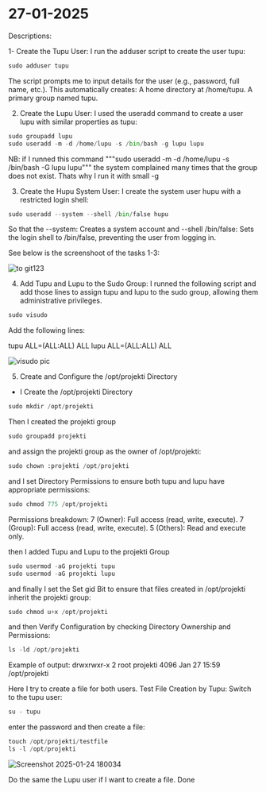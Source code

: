 # 27-01-2025 

Descriptions: 

1- Create the Tupu User:  I run the adduser script to create the user tupu:

```python
sudo adduser tupu
```

The script prompts me to input details for the user (e.g., password, full name, etc.).
This automatically creates:
A home directory at /home/tupu.
A primary group named tupu.

2. Create the Lupu User: I used the useradd command to create a user lupu with similar properties as tupu:
```Python
sudo groupadd lupu
sudo useradd -m -d /home/lupu -s /bin/bash -g lupu lupu
```

NB: if I runned this command """sudo useradd -m -d /home/lupu -s /bin/bash -G lupu lupu""" the system complained many times that the group does not exist. Thats why I run it with small -g

3. Create the Hupu System User: I create the system user hupu with a restricted login shell:

```Python 
sudo useradd --system --shell /bin/false hupu
```

So that the   --system: Creates a system account and   --shell /bin/false: Sets the login shell to /bin/false, preventing the user from logging in.

See below is the screenshoot of the tasks 1-3:

![to git123](https://github.com/user-attachments/assets/59617baf-f735-46f0-b5ad-b9fcda10bebc)


4. Add Tupu and Lupu to the Sudo Group:  I runned the following script and add those lines to assign tupu and lupu to the sudo group, allowing them administrative privileges.

```Python
sudo visudo
```
Add the following lines:

tupu ALL=(ALL:ALL) ALL
lupu ALL=(ALL:ALL) ALL

![visudo pic](https://github.com/user-attachments/assets/c79fdc98-520a-40a5-b504-31f2920d56bf)


5. Create and Configure the /opt/projekti Directory

- I Create the /opt/projekti Directory

```Python
sudo mkdir /opt/projekti
```

Then I created the projekti group

```Python
sudo groupadd projekti
```

and assign the projekti group as the owner of /opt/projekti:

```Python 
sudo chown :projekti /opt/projekti
```

and I set Directory Permissions to ensure both tupu and lupu have appropriate permissions:

```Python
sudo chmod 775 /opt/projekti
```

Permissions breakdown:
7 (Owner): Full access (read, write, execute).
7 (Group): Full access (read, write, execute).
5 (Others): Read and execute only.

then I added Tupu and Lupu to the projekti Group

```Python
sudo usermod -aG projekti tupu
sudo usermod -aG projekti lupu
```

and finally I set the Set gid Bit to ensure that files created in /opt/projekti inherit the projekti group:
```Python
sudo chmod u+x /opt/projekti
```
and then Verify Configuration by checking Directory Ownership and Permissions:

```Python
ls -ld /opt/projekti
```

Example of output:    drwxrwxr-x 2 root projekti 4096 Jan 27 15:59 /opt/projekti

Here I try to create a file for both users. Test File Creation by Tupu: Switch to the tupu user:

```Python
su - tupu
```

enter the password and then create a file:

```Python
touch /opt/projekti/testfile
ls -l /opt/projekti
```

![Screenshot 2025-01-24 180034](https://github.com/user-attachments/assets/5bc5d09a-e6ed-45bd-9d2c-c6ba546f93ed)

Do the same the Lupu user if I want to create a file.
Done

